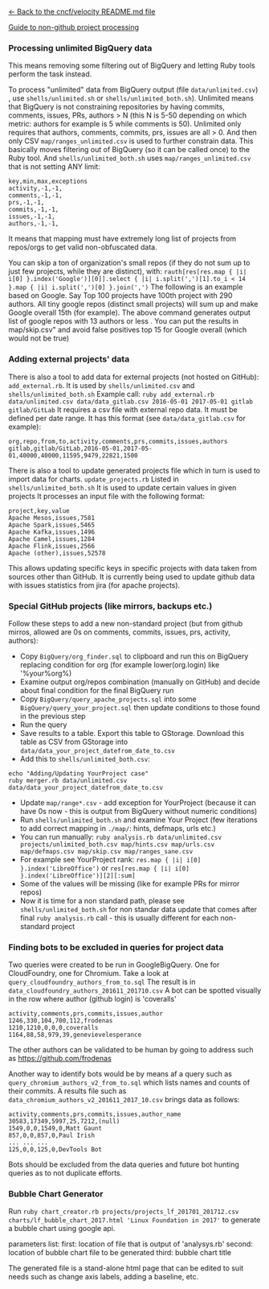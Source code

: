 [<- Back to the cncf/velocity README.md file](../README.md)

[Guide to non-github project processing](docs/non_github_repositories.md)

### Processing unlimited BigQuery data

This means removing some filtering out of BigQuery and letting Ruby tools perform the task instead.

To process "unlimited" data from BigQuery output (file `data/unlimited.csv`) , use `shells/unlimited.sh` or `shells/unlimited_both.sh`).
Unlimited means that BigQuery is not constraining repositories by having commits, comments, issues, PRs, authors > N (this N is 5-50 depending on which metric: authors for example is 5 while comments is 50).
Unlimited only requires that authors, comments, commits, prs, issues are all > 0.
And then only CSV `map/ranges_unlimited.csv` is used to further constrain data. This basically moves filtering out of BigQuery (so it can be called once) to the Ruby tool.
And `shells/unlimited_both.sh` uses `map/ranges_unlimited.csv` that is not setting ANY limit:
```
key,min,max,exceptions
activity,-1,-1,
comments,-1,-1,
prs,-1,-1,
commits,-1,-1,
issues,-1,-1,
authors,-1,-1,
```
It means that mapping must have extremely long list of projects from repos/orgs to get valid non-obfuscated data.

You can skip a ton of organization's small repos (if they do not sum up to just few projects, while they are distinct), with:
`rauth[res[res.map { |i| i[0] }.index('Google')][0]].select { |i| i.split(',')[1].to_i < 14 }.map { |i| i.split(',')[0] }.join(',')`
The following is an example based on Google.
Say Top 100 projects have 100th project with 290 authors.
All tiny google repos (distinct small projects) will sum up and make Google overall 15th (for example).
The above command generates output list of google repos with 13 authors or less . You can put the results in map/skip.csv" and avoid false positives top 15 for Google overall (which would not be true)


### Adding external projects' data

There is also a tool to add data for external projects (not hosted on GitHub): `add_external.rb`.
It is used by `shells/unlimited.csv` and `shells/unlimited_both.sh`
Example call:
`ruby add_external.rb data/unlimited.csv data/data_gitlab.csv 2016-05-01 2017-05-01 gitlab gitlab/GitLab`
It requires a csv file with external repo data.
It must be defined per date range.
It has this format (see `data/data_gitlab.csv` for example):
```
org,repo,from,to,activity,comments,prs,commits,issues,authors
gitlab,gitlab/GitLab,2016-05-01,2017-05-01,40000,40000,11595,9479,22821,1500

```

There is also a tool to update generated projects file which in turn is used to import data for charts.
`update_projects.rb`
Listed in `shells/unlimited_both.sh`
It is used to update certain values in given projects
It processes an input file with the following format:
```
project,key,value
Apache Mesos,issues,7581
Apache Spark,issues,5465
Apache Kafka,issues,1496
Apache Camel,issues,1284
Apache Flink,issues,2566
Apache (other),issues,52578
```
This allows updating specific keys in specific projects with data taken from sources other than GitHub.
It is currently being used to update github data with issues statistics from jira (for apache projects).


### Special GitHub projects (like mirrors, backups etc.)

Follow these steps to add a new non-standard project (but from github mirros, allowed are 0s on comments, commits, issues, prs, activity, authors):
- Copy `BigQuery/org_finder.sql` to clipboard and run this on BigQuery replacing condition for org (for example lower(org.login) like '%your%org%)
- Examine output org/repos combination (manually on GitHub) and decide about final condition for the final BigQuery run
- Copy `BigQuery/query_apache_projects.sql` into some `BigQuery/query_your_project.sql` then update conditions to those found in the previous step
- Run the query
- Save results to a table. Export this table to GStorage. Download this table as CSV from GStorage into `data/data_your_project_datefrom_date_to.csv`
- Add this to `shells/unlimited_both.csv`:
```
echo "Adding/Updating YourProject case"
ruby merger.rb data/unlimited.csv data/data_your_project_datefrom_date_to.csv
```
- Update `map/range*.csv` - add exception for YourProject (because it can have 0s now - this is output from BigQuery without numeric conditions)
- Run `shells/unlimited_both.sh` and examine Your Project (few iterations to add correct mapping in `./map/`: hints, defmaps, urls etc.)
- You can run manually: `ruby analysis.rb data/unlimited.csv projects/unlimited_both.csv map/hints.csv map/urls.csv map/defmaps.csv map/skip.csv map/ranges_sane.csv`
- For example see YourProject rank: `res.map { |i| i[0] }.index('LibreOffice')` or `res[res.map { |i| i[0] }.index('LibreOffice')][2][:sum]`
- Some of the values will be missing (like for example PRs for mirror repos)
- Now it is time for a non standard path, please see `shells/unlimited_both.sh` for non standar data update that comes after final `ruby analysis.rb` call - this is usually different for each non-standard project


### Finding bots to be excluded in queries for project data

Two queries were created to be run in GoogleBigQuery. One for CloudFoundry, one for Chromium. Take a look at
`query_cloudfoundry_authors_from_to.sql` 
The result is in 
`data_cloudfoundry_authors_201611_201710.csv`
A bot can be spotted visually in the row where author (github login) is 'coveralls'
```
activity,comments,prs,commits,issues,author
1246,330,104,700,112,frodenas
1210,1210,0,0,0,coveralls
1164,88,58,979,39,genevievelesperance
```
The other authors can be validated to be human by going to address such as https://github.com/frodenas

Another way to identify bots would be by means af a query such as `query_chromium_authors_v2_from_to.sql` which lists names and counts of their commits. A results file such as `data_chromium_authors_v2_201611_2017_10.csv` brings data as follows:
```
activity,comments,prs,commits,issues,author_name
30583,17349,5997,25,7212,(null)
1549,0,0,1549,0,Matt Gaunt
857,0,0,857,0,Paul Irish
... ... ...
125,0,0,125,0,DevTools Bot
```

Bots should be excluded from the data queries and future bot hunting queries as to not duplicate efforts.

### Bubble Chart Generator

Run `ruby chart_creator.rb projects/projects_lf_201701_201712.csv charts/lf_bubble_chart_2017.html 'Linux Foundation in 2017'`
to generate a bubble chart using google api.

parameters list:
first: location of file that is output of 'analysys.rb'
second: location of bubble chart file to be generated
third: bubble chart title

The generated file is a stand-alone html page that can be edited to suit needs such as change axis labels, adding a baseline, etc.
